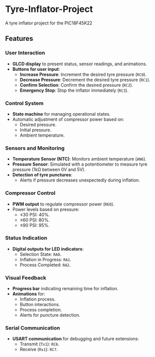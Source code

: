 # Tyre-Inflator-Project
A tyre inflator project for the PIC18F45K22
## Features

### User Interaction
- **GLCD display** to present status, sensor readings, and animations.
- **Buttons for user input**:
  - **Increase Pressure**: Increment the desired tyre pressure (`RC0`).
  - **Decrease Pressure**: Decrement the desired tyre pressure (`RC1`).
  - **Confirm Selection**: Confirm the desired pressure (`RC2`).
  - **Emergency Stop**: Stop the inflator immediately (`RC3`).

### Control System
- **State machine** for managing operational states.
- Automatic adjustment of compressor power based on:
  - Desired pressure.
  - Initial pressure.
  - Ambient temperature.

### Sensors and Monitoring
- **Temperature Sensor (NTC)**: Monitors ambient temperature (`AN6`).
- **Pressure Sensor**: Simulated with a potentiometer to measure tyre pressure (1kΩ between 0V and 5V).
- **Detection of tyre punctures**:
  - Alerts if pressure decreases unexpectedly during inflation.

### Compressor Control
- **PWM output** to regulate compressor power (`RE0`).
- Power levels based on pressure:
  - ≤30 PSI: 40%.
  - ≤60 PSI: 80%.
  - ≤90 PSI: 95%.

### Status Indication
- **Digital outputs for LED indicators**:
  - Selection State: `RA0`.
  - Inflation in Progress: `RA1`.
  - Process Completed: `RA2`.

### Visual Feedback
- **Progress bar** indicating remaining time for inflation.
- **Animations** for:
  - Inflation process.
  - Button interactions.
  - Process completion.
  - Alerts for puncture detection.

### Serial Communication
- **USART communication** for debugging and future extensions:
  - Transmit (`Tx1`): `RC6`.
  - Receive (`Rx1`): `RC7`.
